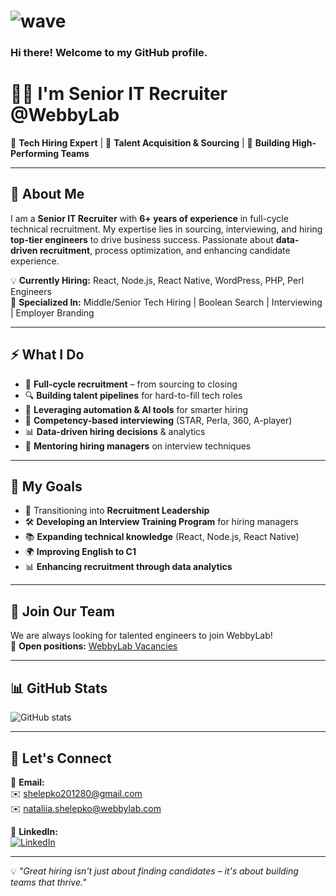 # ![wave](https://media.giphy.com/media/hvRJCLFzcasrR4ia7z/giphy.gif)  
### Hi there! Welcome to my GitHub profile.  

# 👩‍💼 I'm Senior IT Recruiter @WebbyLab  

🚀 **Tech Hiring Expert** | 🎯 **Talent Acquisition & Sourcing** | 🤝 **Building High-Performing Teams**  

---

## 📌 About Me  

I am a **Senior IT Recruiter** with **6+ years of experience** in full-cycle technical recruitment. My expertise lies in sourcing, interviewing, and hiring **top-tier engineers** to drive business success. Passionate about **data-driven recruitment**, process optimization, and enhancing candidate experience.  

💡 **Currently Hiring:** React, Node.js, React Native, WordPress, PHP, Perl Engineers  
🔎 **Specialized In:** Middle/Senior Tech Hiring | Boolean Search | Interviewing | Employer Branding  

---

## ⚡ What I Do  

- 🎯 **Full-cycle recruitment** – from sourcing to closing  
- 🔍 **Building talent pipelines** for hard-to-fill tech roles  
- 🤖 **Leveraging automation & AI tools** for smarter hiring  
- 🧠 **Competency-based interviewing** (STAR, Perla, 360, A-player)  
- 📊 **Data-driven hiring decisions** & analytics  
- 👥 **Mentoring hiring managers** on interview techniques  

---

## 🎯 My Goals  

- 📌 Transitioning into **Recruitment Leadership**  
- 🛠️ **Developing an Interview Training Program** for hiring managers  
- 📚 **Expanding technical knowledge** (React, Node.js, React Native)  
- 🌍 **Improving English to C1**  
- 📊 **Enhancing recruitment through data analytics**  

---

## 🚀 Join Our Team  

We are always looking for talented engineers to join WebbyLab!  
📢 **Open positions:** [WebbyLab Vacancies](https://webbylab.com/vacancies/)  

---

## 📊 GitHub Stats  

![GitHub stats](https://github-readme-stats.vercel.app/api?username=Natalia201280&show_icons=true&theme=dracula)  

---

## 🤝 Let's Connect  

📩 **Email:**  
✉️ [shelepko201280@gmail.com](mailto:shelepko201280@gmail.com)  
✉️ [nataliia.shelepko@webbylab.com](mailto:nataliia.shelepko@webbylab.com)  

🔗 **LinkedIn:**  
[![LinkedIn](https://img.shields.io/badge/LinkedIn-blue?style=flat&logo=linkedin)](https://www.linkedin.com/in/nataliia-shelepko-recruiter/)  

---

💡 _"Great hiring isn't just about finding candidates – it's about building teams that thrive."_  
